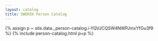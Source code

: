 ```yaml
---
layout: catalog
title: SWERIK Person Catalog
---
```

{% assign p = site.data._person-catalog.i-YQVJCQSW4NWPJmxYfGu3f9 %}
{% include person-catalog.html p=p %}

